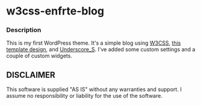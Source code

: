 # w3css-enfrte-blog

### Description

This is my first WordPress theme. It's a simple blog using [W3CSS](https://www.w3schools.com/w3css/), [this template design](https://www.w3schools.com/w3css/tryw3css_templates_blog.htm), and [Underscore_S](http://underscores.me/). I've added some custom settings and a couple of custom widgets. 

## DISCLAIMER

This software is supplied "AS IS" without any warranties and support. I assume no responsibility or liability for the use of the software.
